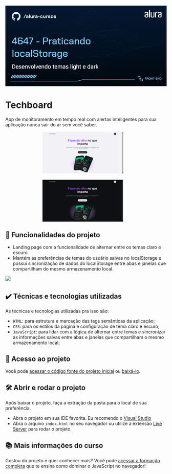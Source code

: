 ![Descricao da sua imagem](./assets/4647.png)

# Techboard

App de monitoramento em tempo real com alertas inteligentes para sua aplicação nunca sair do ar sem você saber.

<p align="center" width="100%">
  <img src="./assets/light-theme.png" alt="Página Inicial" width="50%" style="vertical-align: top; margin-right: 20px; margin-bottom: 20px;" />
  <img src="./assets/dark-theme.png" alt="Página Inicial" width="50%" style="vertical-align: top; margin-right: 20px;" />
</p>

## 🔨 Funcionalidades do projeto

- Landing page com a funcionalidade de alternar entre os temas claro e escuro.
- Mantém as preferências de temas do usuário salvas no localStorage e possui sincronização de dados do localStorage entre abas e janelas que compartilham do mesmo armazenamento local.

![](img/amostra.gif)

## ✔️ Técnicas e tecnologias utilizadas

As técnicas e tecnologias utilizadas pra isso são:

- `HTML`: para estrutura e marcação das tags semânticas da aplicação;
- `CSS`: para os estilos da página e configuração de tema claro e escuro;
- `JavaScript`: para lidar com a lógica de alternar entre temas e sincronizar as informações salvas entre abas e janelas que compartilham o mesmo armazenamento local;

## 📁 Acesso ao projeto

Você pode [acessar o código fonte do projeto inicial](https://github.com/NeiltonSeguins/4647-praticando-localstorage) ou [baixá-lo](https://github.com/NeiltonSeguins/4647-praticando-localstorage/archive/refs/heads/main.zip).

## 🛠️ Abrir e rodar o projeto

Após baixar o projeto, faça a extração da pasta para o local de sua preferência.

- Abra o projeto em sua IDE favorita. Eu recomendo o [Visual Studio](https://code.visualstudio.com/)
- Abra o arquivo `index.html` no seu navegador ou utilize a extensão [Live Server](https://marketplace.visualstudio.com/items?itemName=ritwickdey.LiveServer) para rodar o projeto.

## 📚 Mais informações do curso

Gostou do projeto e quer conhecer mais? Você pode [acessar a formação completa](https://cursos.alura.com.br/formacao-javascript-front-end) que te ensina como dominar o JavaScript no navegador!
